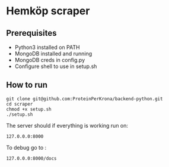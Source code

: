 # Hemköp scraper
## Prerequisites
- Python3 installed on PATH
- MongoDB installed and running 
- MongoDB creds in config.py
- Configure shell to use in setup.sh

## How to run
```console
git clone git@github.com:ProteinPerKrona/backend-python.git
cd scraper
chmod +x setup.sh
./setup.sh
```
The server should if everything is working run on: 
```
127.0.0.0:8000
```
To debug go to :
```
127.0.0.0:8000/docs
```
